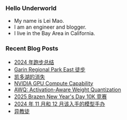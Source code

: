 ### Hello Underworld

- My name is Lei Mao.
- I am an engineer and blogger.
- I live in the Bay Area in California.


### Recent Blog Posts

<!-- BLOG-POST-LIST:START -->
- [2024 年跑步总结](https://leimao.github.io/essay/2024%E5%B9%B4%E8%B7%91%E6%AD%A5%E6%80%BB%E7%BB%93/)
- [Garin Regional Park East 徒步](https://leimao.github.io/life/Garin-Regional-Park-East/)
- [凯多湖的消失](https://leimao.github.io/essay/Caddo-Lake-2024/)
- [NVIDIA GPU Compute Capability](https://leimao.github.io/blog/NVIDIA-GPU-Compute-Capability/)
- [AWQ: Activation-Aware Weight Quantization](https://leimao.github.io/blog/AWQ-Activation-Aware-Weight-Quantization/)
- [2025 Brazen New Year&#39;s Day 10K 竞赛](https://leimao.github.io/life/2025-Brazen-New-Year-Day-10K/)
- [2024 年 11 月和 12 月该入手的模型手办](https://leimao.github.io/essay/2024%E5%B9%B411%E6%9C%88%E5%92%8C12%E6%9C%88%E8%AF%A5%E5%85%A5%E6%89%8B%E7%9A%84%E6%A8%A1%E5%9E%8B%E6%89%8B%E5%8A%9E/)
- [异教徒](https://leimao.github.io/essay/Heretic-2024/)
<!-- BLOG-POST-LIST:END -->
